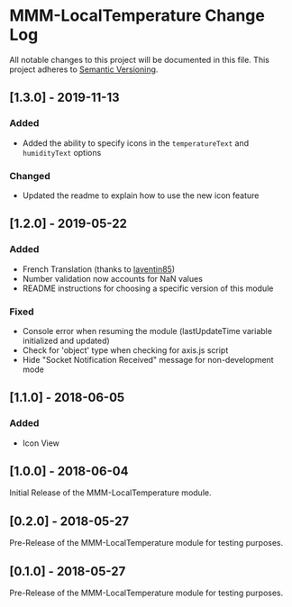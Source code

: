# MMM-LocalTemperature Change Log
All notable changes to this project will be documented in this file.
This project adheres to [Semantic Versioning](http://semver.org/).

## [1.3.0] - 2019-11-13

### Added
- Added the ability to specify icons in the `temperatureText` and `humidityText` options

### Changed
- Updated the readme to explain how to use the new icon feature

## [1.2.0] - 2019-05-22

### Added
- French Translation (thanks to [laventin85](https://github.com/laventin85))
- Number validation now accounts for NaN values
- README instructions for choosing a specific version of this module

### Fixed
- Console error when resuming the module (lastUpdateTime variable initialized and updated)
- Check for 'object' type when checking for axis.js script
- Hide "Socket Notification Received" message for non-development mode

## [1.1.0] - 2018-06-05

### Added
- Icon View

## [1.0.0] - 2018-06-04

Initial Release of the MMM-LocalTemperature module. 

## [0.2.0] - 2018-05-27

Pre-Release of the MMM-LocalTemperature module for testing purposes. 

## [0.1.0] - 2018-05-27

Pre-Release of the MMM-LocalTemperature module for testing purposes. 
